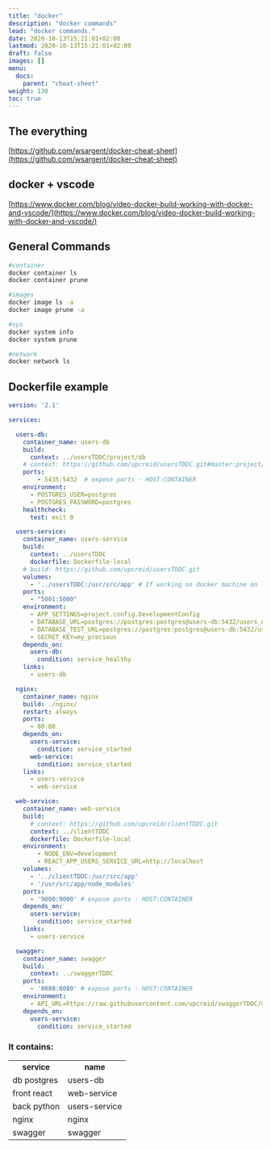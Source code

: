 ```yaml
---
title: "docker"
description: "docker commands"
lead: "docker commands."
date: 2020-10-13T15:21:01+02:00
lastmod: 2020-10-13T15:21:01+02:00
draft: false
images: []
menu:
  docs:
    parent: "cheat-sheet"
weight: 130
toc: true
---
```


## The everything

[https://github.com/wsargent/docker-cheat-sheet](https://github.com/wsargent/docker-cheat-sheet)

## docker + vscode

[https://www.docker.com/blog/video-docker-build-working-with-docker-and-vscode/](https://www.docker.com/blog/video-docker-build-working-with-docker-and-vscode/)

## General Commands

```sh
#container
docker container ls
docker container prune

#images
docker image ls -a
docker image prune -a

#sys
docker system info
docker system prune

#network
docker network ls
```

## Dockerfile example

```yml
version: '2.1'

services:

  users-db:
    container_name: users-db
    build:
      context: ../usersTDDC/project/db
    # context: https://github.com/upcreid/usersTDDC.git#master:project/db
    ports:
        - 5435:5432  # expose ports - HOST:CONTAINER
    environment:
      - POSTGRES_USER=postgres
      - POSTGRES_PASSWORD=postgres
    healthcheck:
      test: exit 0

  users-service:
    container_name: users-service
    build:
      context: ../usersTDDC
      dockerfile: Dockerfile-local
    # build: https://github.com/upcreid/usersTDDC.git
    volumes:
      - '../usersTDDC:/usr/src/app' # If working on docker machine on linux dont do this ! only win or osx
    ports:
      - "5001:5000"
    environment:
      - APP_SETTINGS=project.config.DevelopmentConfig
      - DATABASE_URL=postgres://postgres:postgres@users-db:5432/users_dev
      - DATABASE_TEST_URL=postgres://postgres:postgres@users-db:5432/users_test
      - SECRET_KEY=my_precious
    depends_on:
      users-db:
        condition: service_healthy
    links:
      - users-db

  nginx:
    container_name: nginx
    build: ./nginx/
    restart: always
    ports:
      - 80:80
    depends_on:
      users-service:
        condition: service_started
      web-service:
        condition: service_started
    links:
      - users-service
      - web-service

  web-service:
    container_name: web-service
    build:
      # context: https://github.com/upcreid/clientTDDC.git
      context: ../clientTDDC
      dockerfile: Dockerfile-local
    environment:
        - NODE_ENV=development
        - REACT_APP_USERS_SERVICE_URL=http://localhost
    volumes:
      - '../clientTDDC:/usr/src/app'
      - '/usr/src/app/node_modules'
    ports:
      - '9000:9000' # expose ports - HOST:CONTAINER
    depends_on:
      users-service:
        condition: service_started
    links:
      - users-service

  swagger:
    container_name: swagger
    build:
      context: ../swaggerTDDC
    ports:
      - '8080:8080' # expose ports - HOST:CONTAINER
    environment:
      - API_URL=https://raw.githubusercontent.com/upcreid/swaggerTDDC/master/swagger.json
    depends_on:
      users-service:
        condition: service_started
```

### It contains:

<!-- | service     	| name          	|
|-------------	|---------------	|
| db postgres 	| users-db      	|
| front react 	| web-service   	|
| back python 	| users-service 	|
| nginx       	| nginx         	|
| swagger     	| swagger       	| -->

<style type="text/css">
.tg  {border-collapse:collapse;border-spacing:0;}
.tg td
.tg thword-break:normal;}
.tg .tg-jruv{font-size:13px;vertical-align:top}
.tg .tg-b3rt{font-weight:bold;font-size:15px;vertical-align:top}
</style>
<table class="tg">
  <tr>
    <th class="tg-b3rt">service</th>
    <th class="tg-b3rt">name</th>
  </tr>
  <tr>
    <td class="tg-jruv">db postgres</td>
    <td class="tg-jruv">users-db</td>
  </tr>
  <tr>
    <td class="tg-jruv">front react</td>
    <td class="tg-jruv">web-service</td>
  </tr>
  <tr>
    <td class="tg-jruv">back python</td>
    <td class="tg-jruv">users-service</td>
  </tr>
  <tr>
    <td class="tg-jruv">nginx</td>
    <td class="tg-jruv">nginx</td>
  </tr>
  <tr>
    <td class="tg-jruv">swagger</td>
    <td class="tg-jruv">swagger</td>
  </tr>
</table>
